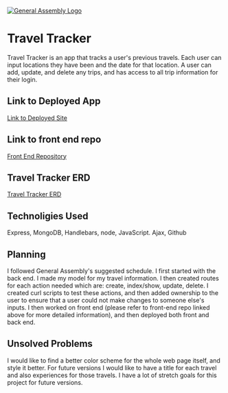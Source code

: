 [![General Assembly Logo](https://camo.githubusercontent.com/1a91b05b8f4d44b5bbfb83abac2b0996d8e26c92/687474703a2f2f692e696d6775722e636f6d2f6b6538555354712e706e67)](https://generalassemb.ly/education/web-development-immersive)

# Travel Tracker

Travel Tracker is an app that tracks a user's previous travels. Each user can input locations they have been and the date for that location. A user can add, update, and delete any trips, and has access to all trip information for their login.

## Link to Deployed App
[Link to Deployed Site](https://salty-eyrie-87917.herokuapp.com/)


## Link to front end repo
[Front End Repository](https://github.com/A-Norwood/Travel-Tracker-client)


## Travel Tracker ERD
[Travel Tracker ERD](https://imgur.com/efHXKk3)


## Technoligies Used
Express, MongoDB, Handlebars, node, JavaScript. Ajax, Github


## Planning
I followed General Assembly's suggested schedule. I first started with the back end. I made my model for my travel information. I then created routes for each action needed which are: create, index/show, update, delete. I created curl scripts to test these actions, and then added ownership to the user to ensure that a user could not make changes to someone else's inputs. I then worked on front end (please refer to front-end repo linked above for more detailed information), and then deployed both front and back end.

## Unsolved Problems
I would like to find a better color scheme for the whole web page itself, and style it better. For future versions I would like to have a title for each travel and also experiences for those travels. I have a lot of stretch goals for this project for future versions.
